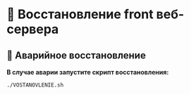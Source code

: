 # 🚀 Восстановление front веб-сервера

## 🚨 Аварийное восстановление

**В случае аварии запустите скрипт восстановления:**
```bash
./VOSTANOVLENIE.sh
